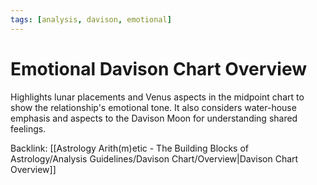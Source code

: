 ```yaml
---
tags: [analysis, davison, emotional]
---
```

# Emotional Davison Chart Overview

Highlights lunar placements and Venus aspects in the midpoint chart to show the relationship's emotional tone. It also considers water-house emphasis and aspects to the Davison Moon for understanding shared feelings.

Backlink: [[Astrology Arith(m)etic - The Building Blocks of Astrology/Analysis Guidelines/Davison Chart/Overview|Davison Chart Overview]]
